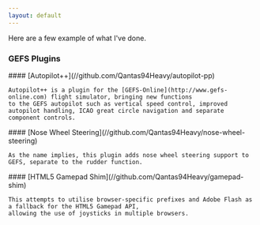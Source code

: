 ```yaml
---
layout: default
---
```


<div class="row marketing">
  Here are a few example of what I've done.
  
  ### GEFS Plugins
  
  <div class="col-lg-6">
    #### [Autopilot++](//github.com/Qantas94Heavy/autopilot-pp)
   
    Autopilot++ is a plugin for the [GEFS-Online](http://www.gefs-online.com) flight simulator, bringing new functions
    to the GEFS autopilot such as vertical speed control, improved autopilot handling, ICAO great circle navigation and separate
    component controls.
  </div>
  
  <div class="col-lg-6">
    #### [Nose Wheel Steering](//github.com/Qantas94Heavy/nose-wheel-steering)
    
    As the name implies, this plugin adds nose wheel steering support to GEFS, separate to the rudder function.
  </div>
  
  <div class="col-lg-6">
    #### [HTML5 Gamepad Shim](//github.com/Qantas94Heavy/gamepad-shim)
    
    This attempts to utilise browser-specific prefixes and Adobe Flash as a fallback for the HTML5 Gamepad API,
    allowing the use of joysticks in multiple browsers.
  </div>
</div>